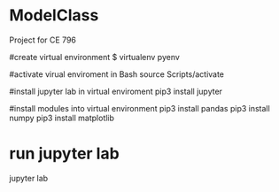 # ModelClass
Project for CE 796

#create virtual environment
$ virtualenv pyenv

#activate virual enviroment in Bash
source Scripts/activate

#install jupyter lab in virtual enviroment
pip3 install jupyter

#install modules into virtual environment
pip3 install pandas
pip3 install numpy
pip3 install matplotlib

# run jupyter lab
jupyter lab